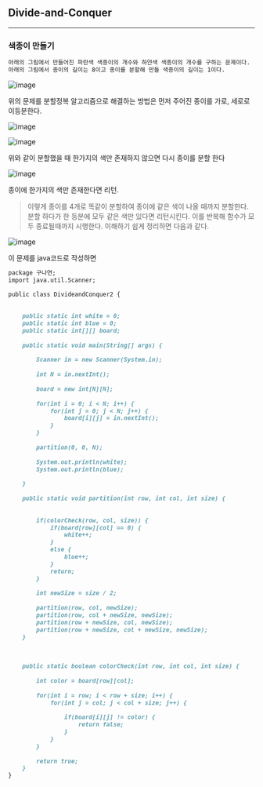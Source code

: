 ## Divide-and-Conquer
___
### 색종이 만들기

```markdown
아래의 그림에서 만들어진 파란색 색종이의 개수와 하얀색 색종이의 개수를 구하는 문제이다.
아래의 그림에서 종이의 길이는 8이고 종이를 분할해 만들 색종이의 길이는 1이다.
```
![image](https://media.vlpt.us/images/kpg0518/post/38fd896f-4a00-42fb-a62f-148b2ab1abac/image.png)

위의 문제를 분할정복 알고리즘으로 해결하는 방법은 먼저 주어진 종이를 가로, 세로로 이등분한다.

![image](https://blog.kakaocdn.net/dn/cTJinj/btqystWcjjz/VfGvcTTV2MK8zNKqEMfBDk/img.png)

![image](https://bn1301files.storage.live.com/y4mp_2FOPOskDsZpBgKmBauWoOImGkb2DA6CKdUf7iZmX4e2T4sWxUxTM6JByK7XSFCVRz5QlXwZXU4TFPAD0Byhq6kE5bJuz1kuNmJubGodCHu3QgP2kvqgSvwqxi3pFVhRaQS9UlDqgD6Ng2JDRWjjb3Mv9mXBvrqOO0B1QrNn5bXV6lg_z55Ghhp3qq7yu5H0UxqVv7eLASw4ZW_cvnpawGeWJB9JbKXAo501SCkuDs?encodeFailures=1&width=110&height=94)

위와 같이 분할했을 때 한가지의 색만 존재하지 않으면 다시 종이를 분할 한다

![image](https://bn1301files.storage.live.com/y4mYTMqbMxaztAKgXU28hq9hQJ-v7WS7tqnvBP362tXkphJCiACegywEImnwP1t8ORlbAgIUqJBMs8iiRQKq64NcibGSGKYLvqHMWR0bUiKF3nWMaHumEWDFMe4mTb4CLJT9p4xT_5wzjCFW2RlyYPP9fOyD68a6vr9t05_BGKERPw03MLdYoZ9LLgdFsGxPXmfSuVfqA47ycEAQopMOe02trukCkxi66YYANBmyOtnyzk?encodeFailures=1&width=91&height=82)

종이에 한가지의 색만 존재한다면 리턴.

> 이렇게 종이를 4개로 똑같이 분할하여 종이에 같은 색이 나올 때까지 분할한다. 분할 하다가 한 등분에 모두 같은 색만 있다면 리턴시킨다. 이를 반복해 함수가 모두 종료될때까지 시행한다.
> 이해하기 쉽게 정리하면 다음과 같다.

![image](https://bn1301files.storage.live.com/y4mFKgfDyzmxlg5vOaRenqfNFeJEKzgS2oN5uGPDarSFmOUTQRjUIlU75p0zaWcUanEL5dXgDxM248I9yrm03X_C23bcNCzaLE02cm6DEqyIIjBw1t57KWrUxzLQZKAFLx9Tqod1FVHTMQfZy7SzOQL-Whiv3SzWz-tAVvFRLBcHD1lneW6rgoiyP1IEAM5tZwpj1Mw_W2lYE-J4oGUIcm4JjJUOp5R3cQEPjuPioNSelM?encodeFailures=1&width=734&height=827)

이 문제를 java코드로 작성하면
```markdown
package 구나연;
import java.util.Scanner;

public class DivideandConquer2 {
	
	
	public static int white = 0;
	public static int blue = 0;
	public static int[][] board;
 
	public static void main(String[] args) {
		
		Scanner in = new Scanner(System.in);
		
		int N = in.nextInt();
		
		board = new int[N][N];
		
		for(int i = 0; i < N; i++) {
			for(int j = 0; j < N; j++) {
				board[i][j] = in.nextInt();
			}
		}
		
		partition(0, 0, N);
		
		System.out.println(white);
		System.out.println(blue);
		
	}
	
	public static void partition(int row, int col, int size) {
		
	
		if(colorCheck(row, col, size)) {
			if(board[row][col] == 0) {
				white++;
			}
			else {
				blue++;
			}
			return;
		}
		
		int newSize = size / 2;	
		
		partition(row, col, newSize);						
		partition(row, col + newSize, newSize);				
		partition(row + newSize, col, newSize);			
		partition(row + newSize, col + newSize, newSize);	
	}
	
	
	
	public static boolean colorCheck(int row, int col, int size) {
	
		int color = board[row][col];	
		
		for(int i = row; i < row + size; i++) {
			for(int j = col; j < col + size; j++) {
				
				if(board[i][j] != color) {
					return false;
				}
			}
		}
	
		return true;
	}
}
```
